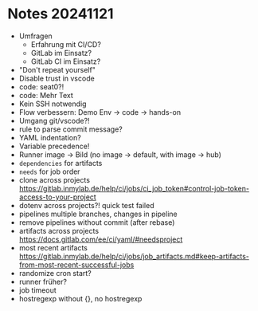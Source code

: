 # Notes 20241121

- Umfragen
  - Erfahrung mit CI/CD?
  - GitLab im Einsatz?
  - GitLab CI im Einsatz?
- "Don't repeat yourself"
- Disable trust in vscode
- code: seat0?!
- code: Mehr Text
- Kein SSH notwendig
- Flow verbessern: Demo Env -> code -> hands-on
- Umgang git/vscode?!
- rule to parse commit message?
- YAML indentation?
- Variable precedence!
- Runner image -> Bild (no image -> default, with image -> hub)
- `dependencies` for artifacts
- `needs` for job order
- clone across projects https://gitlab.inmylab.de/help/ci/jobs/ci_job_token#control-job-token-access-to-your-project
- dotenv across projects?! quick test failed
- pipelines multiple branches, changes in pipeline
- remove pipelines without commit (after rebase)
- artifacts across projects https://docs.gitlab.com/ee/ci/yaml/#needsproject
- most recent artifacts https://gitlab.inmylab.de/help/ci/jobs/job_artifacts.md#keep-artifacts-from-most-recent-successful-jobs
- randomize cron start?
- runner früher?
- job timeout
- hostregexp without {}, no hostregexp
